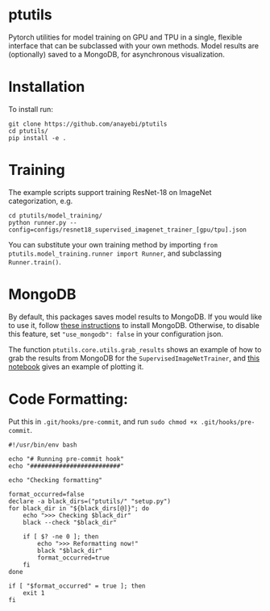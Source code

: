 # ptutils
Pytorch utilities for model training on GPU and TPU in a single, flexible interface that can be subclassed with your own methods.
Model results are (optionally) saved to a MongoDB, for asynchronous visualization.

# Installation
To install run:
```
git clone https://github.com/anayebi/ptutils
cd ptutils/
pip install -e .
```

# Training
The example scripts support training ResNet-18 on ImageNet categorization, e.g.
```
cd ptutils/model_training/
python runner.py --config=configs/resnet18_supervised_imagenet_trainer_[gpu/tpu].json
```
You can substitute your own training method by importing `from ptutils.model_training.runner import Runner`, and subclassing `Runner.train()`.

# MongoDB
By default, this packages saves model results to MongoDB.
If you would like to use it, follow [these instructions](https://www.mongodb.com/docs/manual/installation/) to install MongoDB.
Otherwise, to disable this feature, set `"use_mongodb": false` in your configuration json.

The function `ptutils.core.utils.grab_results` shows an example of how to grab the results from MongoDB for the `SupervisedImageNetTrainer`, and [this notebook](https://github.com/anayebi/ptutils/blob/main/Plot%20Model%20Training%20Results%20Example.ipynb) gives an example of plotting it.

# Code Formatting:
Put this in `.git/hooks/pre-commit`, and run `sudo chmod +x .git/hooks/pre-commit`.

```
#!/usr/bin/env bash
  
echo "# Running pre-commit hook"
echo "#########################"

echo "Checking formatting"

format_occurred=false
declare -a black_dirs=("ptutils/" "setup.py")
for black_dir in "${black_dirs[@]}"; do
    echo ">>> Checking $black_dir"
    black --check "$black_dir"

    if [ $? -ne 0 ]; then
        echo ">>> Reformatting now!"
        black "$black_dir"
        format_occurred=true
    fi
done

if [ "$format_occurred" = true ]; then
    exit 1
fi
```
